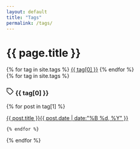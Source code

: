 ```yaml
---
layout: default
title: "Tags"
permalink: /tags/
---
```


<div class="post">
    <h1 class="pageTitle">{{ page.title }}</h1>
    <!--
    <div class="tags-header-line"></div>
  </div>-->
  <div class="tags-clouds">
    {% for tag in site.tags %}
    <a href="#{{ tag[0] }}">{{ tag[0] }}</a>
    {% endfor %}
  </div>
  {% for tag in site.tags %}
  <div class="tags-item" id="{{ tag[0] }}">
    <h3 class="tags-item-label">
    <svg
      class="tags-item-icon"
      xmlns="http://www.w3.org/2000/svg"
      width="20"
      height="20"
      viewBox="0 0 24 24"
      fill="none"
      stroke="currentColor"
      stroke-width="2"
      stroke-linecap="round"
      stroke-linejoin="round"
      class="feather feather-tag"
    >
      <path
        d="M20.59 13.41l-7.17 7.17a2 2 0 0 1-2.83 0L2 12V2h10l8.59 8.59a2 2 0 0 1 0 2.82z"
      ></path>
      <line x1="7" y1="7" x2="7.01" y2="7"></line>
    </svg>
    {{ tag[0] }}
    </h3>
    {% for post in tag[1] %}
    <p><a class="tags-post" href="{{ post.url | prepend: site.baseurl }}">{{ post.title }}<span class="tags-post-meta"><time datetime="{{ post.date }}">{{ post.date | date:"%B %d, %Y" }}</time></span></a></p>
        
    
    {% endfor %}
  </div>
  {% endfor %}
</div>

